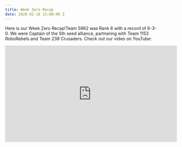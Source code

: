 ```yaml
---
title: Week Zero Recap
date: 2020-02-18 15:00:00 Z
---
```


Here is our Week Zero Recap!Team 5962 was Rank 6 with a record of 6-3-0. We were Captain of the 5th seed alliance, partnering with Team 1153 RoboRebels and Team 238 Crusaders.
Check out our video on YouTube: 

<p><iframe width="560" height="315" src="https://www.youtube.com/watch?v=kipbqwNAUQA&feature=youtu.be" frameborder="0" allow="accelerometer; autoplay; encrypted-media; gyroscope; picture-in-picture" allowfullscreen></iframe></p>